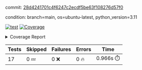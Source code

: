 commit: [28d4241701c4f6247c2ecdf5be63f108276d57f0](https://github.com/rcmdnk/conf-finder/tree/28d4241701c4f6247c2ecdf5be63f108276d57f0)

condition: branch=main, os=ubuntu-latest, python_version=3.11

[![test](https://github.com/rcmdnk/conf-finder/actions/workflows/test.yml/badge.svg)](https://github.com/rcmdnk/conf-finder/actions/runs/16584584549)
<a href="https://github.com/rcmdnk/conf-finder/blob/28d4241701c4f6247c2ecdf5be63f108276d57f0/README.md"><img alt="Coverage" src="https://img.shields.io/badge/Coverage-84%25-green.svg" /></a><details><summary>Coverage Report </summary><table><tr><th>File</th><th>Stmts</th><th>Miss</th><th>Cover</th><th>Missing</th></tr><tbody><tr><td colspan="5"><b>src/conf_finder</b></td></tr><tr><td>&nbsp; &nbsp;<a href="https://github.com/rcmdnk/conf-finder/blob/28d4241701c4f6247c2ecdf5be63f108276d57f0/src/conf_finder/conf_finder.py">conf_finder.py</a></td><td>167</td><td>28</td><td>83%</td><td><a href="https://github.com/rcmdnk/conf-finder/blob/28d4241701c4f6247c2ecdf5be63f108276d57f0/src/conf_finder/conf_finder.py#L62-L63">62&ndash;63</a>, <a href="https://github.com/rcmdnk/conf-finder/blob/28d4241701c4f6247c2ecdf5be63f108276d57f0/src/conf_finder/conf_finder.py#L86-L90">86&ndash;90</a>, <a href="https://github.com/rcmdnk/conf-finder/blob/28d4241701c4f6247c2ecdf5be63f108276d57f0/src/conf_finder/conf_finder.py#L99-L100">99&ndash;100</a>, <a href="https://github.com/rcmdnk/conf-finder/blob/28d4241701c4f6247c2ecdf5be63f108276d57f0/src/conf_finder/conf_finder.py#L105-L106">105&ndash;106</a>, <a href="https://github.com/rcmdnk/conf-finder/blob/28d4241701c4f6247c2ecdf5be63f108276d57f0/src/conf_finder/conf_finder.py#L150">150</a>, <a href="https://github.com/rcmdnk/conf-finder/blob/28d4241701c4f6247c2ecdf5be63f108276d57f0/src/conf_finder/conf_finder.py#L169-L174">169&ndash;174</a>, <a href="https://github.com/rcmdnk/conf-finder/blob/28d4241701c4f6247c2ecdf5be63f108276d57f0/src/conf_finder/conf_finder.py#L195">195</a>, <a href="https://github.com/rcmdnk/conf-finder/blob/28d4241701c4f6247c2ecdf5be63f108276d57f0/src/conf_finder/conf_finder.py#L200">200</a>, <a href="https://github.com/rcmdnk/conf-finder/blob/28d4241701c4f6247c2ecdf5be63f108276d57f0/src/conf_finder/conf_finder.py#L228">228</a>, <a href="https://github.com/rcmdnk/conf-finder/blob/28d4241701c4f6247c2ecdf5be63f108276d57f0/src/conf_finder/conf_finder.py#L246">246</a>, <a href="https://github.com/rcmdnk/conf-finder/blob/28d4241701c4f6247c2ecdf5be63f108276d57f0/src/conf_finder/conf_finder.py#L289-L290">289&ndash;290</a>, <a href="https://github.com/rcmdnk/conf-finder/blob/28d4241701c4f6247c2ecdf5be63f108276d57f0/src/conf_finder/conf_finder.py#L320-L321">320&ndash;321</a>, <a href="https://github.com/rcmdnk/conf-finder/blob/28d4241701c4f6247c2ecdf5be63f108276d57f0/src/conf_finder/conf_finder.py#L325">325</a>, <a href="https://github.com/rcmdnk/conf-finder/blob/28d4241701c4f6247c2ecdf5be63f108276d57f0/src/conf_finder/conf_finder.py#L333">333</a></td></tr><tr><td><b>TOTAL</b></td><td><b>172</b></td><td><b>28</b></td><td><b>84%</b></td><td>&nbsp;</td></tr></tbody></table></details>

| Tests | Skipped | Failures | Errors | Time |
| ----- | ------- | -------- | -------- | ------------------ |
| 17 | 0 :zzz: | 0 :x: | 0 :fire: | 0.966s :stopwatch: |

